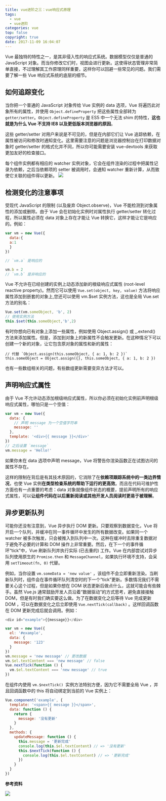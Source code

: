```yaml
---
title: vue进阶之三：vue响应式原理
tags:
  - vue
  - vue进阶
categories: vue
top: false
copyright: true
date: 2017-11-09 16:04:07
---
```

Vue 最独特的特性之一，是其非侵入性的响应式系统。数据模型仅仅是普通的 JavaScript 对象。而当你修改它们时，视图会进行更新。这使得状态管理非常简单直接，不过理解其工作原理同样重要，这样你可以回避一些常见的问题。我们需要了解一些 Vue 响应式系统的底层的细节。
<!--more-->

## 如何追踪变化

当你把一个普通的 JavaScript 对象传给 Vue 实例的 data 选项，Vue 将遍历此对象所有的属性，并使用 `Object.defineProperty` 把这些属性全部转为 `getter/setter`。`Object.defineProperty` 是 ES5 中一个无法 shim 的特性，**这也就是为什么 Vue 不支持 IE8 以及更低版本浏览器的原因**。

这些 getter/setter 对用户来说是不可见的，但是在内部它们让 Vue 追踪依赖，在属性被访问和修改时通知变化。这里需要注意的问题是浏览器控制台在打印数据对象时 getter/setter 的格式化并不同，所以你可能需要安装 vue-devtools 来获取更加友好的检查接口。

每个组件实例都有相应的 watcher 实例对象，它会在组件渲染的过程中把属性记录为依赖，之后当依赖项的 setter 被调用时，会通知 watcher 重新计算，从而致使它关联的组件得以更新。
![](https://cn.vuejs.org/images/data.png)

## 检测变化的注意事项

受现代 JavaScript 的限制 (以及废弃 Object.observe)，Vue 不能检测到对象属性的添加或删除。由于 Vue 会在初始化实例时对属性执行 getter/setter 转化过程，所以属性必须在 data 对象上存在才能让 Vue 转换它，这样才能让它是响应的。例如：

```js
var vm = new Vue({
  data:{
  a:1
  }
})

// `vm.a` 是响应的

vm.b = 2
// `vm.b` 是非响应的
```

Vue 不允许在已经创建的实例上动态添加新的根级响应式属性 (root-level reactive property)。然而它可以使用 `Vue.set(object, key, value)` 方法将响应属性添加到嵌套的对象上,您还可以使用 vm.$set 实例方法，这也是全局 Vue.set 方法的别名：

```js
Vue.set(vm.someObject, 'b', 2)
// 使用实例方法
this.$set(this.someObject,'b',2)

```

有时你想向已有对象上添加一些属性，例如使用 Object.assign() 或 _.extend() 方法来添加属性。但是，添加到对象上的新属性不会触发更新。在这种情况下可以创建一个新的对象，让它包含原对象的属性和新的属性：

```
// 代替 `Object.assign(this.someObject, { a: 1, b: 2 })`
this.someObject = Object.assign({}, this.someObject, { a: 1, b: 2 })
```
也有一些数组相关的问题，有些数组更新需要变异方法才可以。


## 声明响应式属性

由于 Vue 不允许动态添加根级响应式属性，所以你必须在初始化实例前声明根级响应式属性，哪怕只是一个空值：

```js
var vm = new Vue({
  data: {
    // 声明 message 为一个空值字符串
    message: ''
  },
  template: '<div>{{ message }}</div>'
})
// 之后设置 `message`
vm.message = 'Hello!'
```
如果你未在 data 选项中声明 message，Vue 将警告你渲染函数正在试图访问的属性不存在。

这样的限制在背后是有其技术原因的，它消除了在**依赖项跟踪系统中的一类边界情况**，也使 Vue 实例**在类型检查系统的帮助下运行的更高效**。而且在代码可维护性方面也有一点重要的考虑：data 对象就像组件状态的概要，提前声明所有的响应式属性，可以**让组件代码在以后重新阅读或其他开发人员阅读时更易于被理解**。

## 异步更新队列

可能你还没有注意到，Vue 异步执行 DOM 更新。只要观察到数据变化，Vue 将开启一个队列，并缓冲在同一事件循环中发生的所有数据改变。如果同一个 watcher 被多次触发，只会被推入到队列中一次。这种在缓冲时去除重复数据对于避免不必要的计算和 DOM 操作上非常重要。然后，在下一个的事件循环“tick”中，Vue 刷新队列并执行实际 (已去重的) 工作。Vue 在内部尝试对异步队列使用原生的 `Promise.then` 和 `MessageChannel`，如果执行环境不支持，会采用 `setTimeout(fn, 0)` 代替。

例如，当你设置 `vm.someData = 'new value'` ，该组件不会立即重新渲染。当刷新队列时，组件会在事件循环队列清空时的下一个“tick”更新。多数情况我们不需要关心这个过程，但是如果你想在 DOM 状态更新后做点什么，这就可能会有些棘手。虽然 Vue.js 通常鼓励开发人员沿着“数据驱动”的方式思考，避免直接接触 DOM，但是有时我们确实要这么做。为了在数据变化之后等待 Vue 完成更新 DOM ，可以在数据变化之后立即使用 `Vue.nextTick(callback)` 。这样回调函数在 DOM 更新完成后就会调用。例如：

```js
<div id="example">{{message}}</div>

var vm = new Vue({
  el: '#example',
  data: {
    message: '123'
  }
})
vm.message = 'new message' // 更改数据
vm.$el.textContent === 'new message' // false
Vue.nextTick(function () {
  vm.$el.textContent === 'new message' // true
})
```

在组件内使用 `vm.$nextTick() `实例方法特别方便，因为它不需要全局 Vue ，并且回调函数中的 this 将自动绑定到当前的 Vue 实例上：

```js
Vue.component('example', {
  template: '<span>{{ message }}</span>',
  data: function () {
    return {
      message: '没有更新'
    }
  },
  methods: {
    updateMessage: function () {
      this.message = '更新完成'
      console.log(this.$el.textContent) // => '没有更新'
      this.$nextTick(function () {
        console.log(this.$el.textContent) // => '更新完成'
      })
    }
  }
})
```



**参考资料**
[]()

![](http://oankigr4l.bkt.clouddn.com/wexin.png)